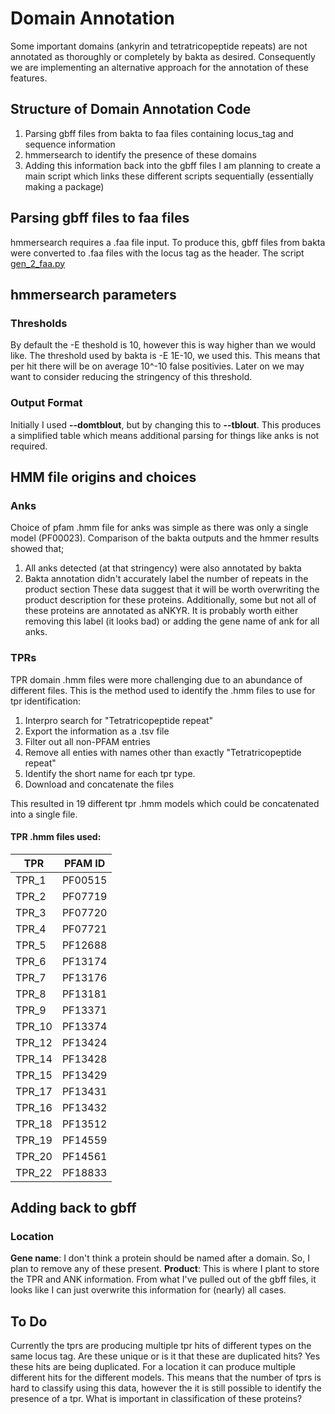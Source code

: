 # Domain Annotation
Some important domains (ankyrin and tetratricopeptide repeats) are not annotated as thoroughly or completely by bakta as desired. Consequently we are implementing an alternative approach for the annotation of these features.

## Structure of Domain Annotation Code
1. Parsing gbff files from bakta to faa files containing locus_tag and sequence information
2. hmmersearch to identify the presence of these domains
3. Adding this information back into the gbff files
I am planning to create a main script which links these different scripts sequentially (essentially making a package)

## Parsing gbff files to faa files
hmmersearch requires a .faa file input. To produce this, gbff files from bakta were converted to .faa files with the locus tag as the header.
The script [gen_2_faa.py](https://github.com/OKyne1/ot_genome_project/blob/main/2_annotation_scripts/domain_annotation/1_gbff_2_faa/gen_2_faa.py)

## hmmersearch parameters
### Thresholds
By default the -E theshold is 10, however this is way higher than we would like.
The threshold used by bakta is -E 1E-10, we used this. This means that per hit there will be on average 10^-10 false positivies. Later on we may want to consider reducing the stringency of this threshold.

### Output Format
Initially I used **--domtblout**, but by changing this to **--tblout**. This produces a simplified table which means additional parsing for things like anks is not required.

## HMM file origins and choices
### Anks
Choice of pfam .hmm file for anks was simple as there was only a single model (PF00023). Comparison of the bakta outputs and the hmmer results showed that;
1. All anks detected (at that stringency) were also annotated by bakta
2. Bakta annotation didn't accurately label the number of repeats in the product section
These data suggest that it will be worth overwriting the product description for these proteins. Additionally, some but not all of these proteins are annotated as aNKYR. It is probably worth either removing this label (it looks bad) or adding the gene name of ank for all anks.

### TPRs
TPR domain .hmm files were more challenging due to an abundance of different files. This is the method used to identify the .hmm files to use for tpr identification:
1. Interpro search for "Tetratricopeptide repeat"
2. Export the information as a .tsv file
3. Filter out all non-PFAM entries
4. Remove all enties with names other than exactly "Tetratricopeptide repeat"
5. Identify the short name for each tpr type.
6. Download and concatenate the files

This resulted in 19 different tpr .hmm models which could be concatenated into a single file.

#### TPR .hmm files used:
| TPR   | PFAM ID   |
|-------|---------|
|	TPR_1	|	PF00515	|
|	TPR_2	|	PF07719	|
|	TPR_3	|	PF07720	|
|	TPR_4	|	PF07721	|
|	TPR_5	|	PF12688	|
|	TPR_6	|	PF13174	|
|	TPR_7	|	PF13176	|
|	TPR_8	|	PF13181	|
|	TPR_9	|	PF13371	|
|	TPR_10	|	PF13374	|
|	TPR_12	|	PF13424	|
|	TPR_14	|	PF13428	|
|	TPR_15	|	PF13429	|
|	TPR_17	|	PF13431	|
|	TPR_16	|	PF13432	|
|	TPR_18	|	PF13512	|
|	TPR_19	|	PF14559	|
|	TPR_20	|	PF14561	|
|	TPR_22	|	PF18833	|

## Adding back to gbff
### Location
**Gene name**: I don't think a protein should be named after a domain. So, I plan to remove any of these present.
**Product**: This is where I plant to store the TPR and ANK information. From what I've pulled out of the gbff files, it looks like I can just overwrite this information for (nearly) all cases.



## To Do
Currently the tprs are producing multiple tpr hits of different types on the same locus tag. Are these unique or is it that these are duplicated hits? Yes these hits are being duplicated. For a location it can produce multiple different hits for the different models.
This means that the number of tprs is hard to classify using this data, however the it is still possible to identify the presence of a tpr. What is important in classification of these proteins?
